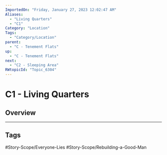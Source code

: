 ```yaml
---
ImportedOn: "Friday, January 27, 2023 12:02:47 AM"
Aliases:
  - "Living Quarters"
  - "C1"
Category: "Location"
Tags:
  - "Category/Location"
parent:
  - "C - Tenement Flats"
up:
  - "C - Tenement Flats"
next:
  - "C2 - Sleeping Area"
RWtopicId: "Topic_6304"
---
```

# C1 - Living Quarters
## Overview

---
## Tags
#Story-Scope/Everyone-Lies #Story-Scope/Rebuilding-a-Good-Man

